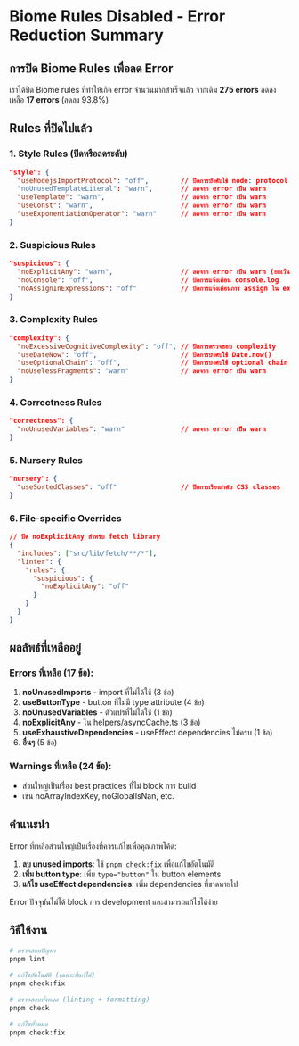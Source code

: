 # Biome Rules Disabled - Error Reduction Summary

## การปิด Biome Rules เพื่อลด Error

เราได้ปิด Biome rules ที่ทำให้เกิด error จำนวนมากสำเร็จแล้ว จากเดิม **275 errors** ลดลงเหลือ **17 errors** (ลดลง 93.8%)

## Rules ที่ปิดไปแล้ว

### 1. Style Rules (ปิดหรือลดระดับ)
```json
"style": {
  "useNodejsImportProtocol": "off",        // ปิดการบังคับใช้ node: protocol
  "noUnusedTemplateLiteral": "warn",       // ลดจาก error เป็น warn
  "useTemplate": "warn",                   // ลดจาก error เป็น warn
  "useConst": "warn",                      // ลดจาก error เป็น warn
  "useExponentiationOperator": "warn"      // ลดจาก error เป็น warn
}
```

### 2. Suspicious Rules
```json
"suspicious": {
  "noExplicitAny": "warn",                 // ลดจาก error เป็น warn (ยกเว้น fetch lib)
  "noConsole": "off",                      // ปิดการแจ้งเตือน console.log
  "noAssignInExpressions": "off"           // ปิดการแจ้งเตือนการ assign ใน expression
}
```

### 3. Complexity Rules
```json
"complexity": {
  "noExcessiveCognitiveComplexity": "off", // ปิดการตรวจสอบ complexity
  "useDateNow": "off",                     // ปิดการบังคับใช้ Date.now()
  "useOptionalChain": "off",               // ปิดการบังคับใช้ optional chain
  "noUselessFragments": "warn"             // ลดจาก error เป็น warn
}
```

### 4. Correctness Rules
```json
"correctness": {
  "noUnusedVariables": "warn"              // ลดจาก error เป็น warn
}
```

### 5. Nursery Rules
```json
"nursery": {
  "useSortedClasses": "off"                // ปิดการเรียงลำดับ CSS classes
}
```

### 6. File-specific Overrides
```json
// ปิด noExplicitAny สำหรับ fetch library
{
  "includes": ["src/lib/fetch/**/*"],
  "linter": {
    "rules": {
      "suspicious": {
        "noExplicitAny": "off"
      }
    }
  }
}
```

## ผลลัพธ์ที่เหลืออยู่

### Errors ที่เหลือ (17 ข้อ):
1. **noUnusedImports** - import ที่ไม่ได้ใช้ (3 ข้อ)
2. **useButtonType** - button ที่ไม่มี type attribute (4 ข้อ)
3. **noUnusedVariables** - ตัวแปรที่ไม่ได้ใช้ (1 ข้อ)
4. **noExplicitAny** - ใน helpers/asyncCache.ts (3 ข้อ)
5. **useExhaustiveDependencies** - useEffect dependencies ไม่ครบ (1 ข้อ)
6. **อื่นๆ** (5 ข้อ)

### Warnings ที่เหลือ (24 ข้อ):
- ส่วนใหญ่เป็นเรื่อง best practices ที่ไม่ block การ build
- เช่น noArrayIndexKey, noGlobalIsNan, etc.

## คำแนะนำ

Error ที่เหลือส่วนใหญ่เป็นเรื่องที่ควรแก้ไขเพื่อคุณภาพโค้ด:

1. **ลบ unused imports**: ใช้ `pnpm check:fix` เพื่อแก้ไขอัตโนมัติ
2. **เพิ่ม button type**: เพิ่ม `type="button"` ใน button elements
3. **แก้ไข useEffect dependencies**: เพิ่ม dependencies ที่ขาดหายไป

Error ปัจจุบันไม่ได้ block การ development และสามารถแก้ไขได้ง่าย

## วิธีใช้งาน

```bash
# ตรวจสอบปัญหา
pnpm lint

# แก้ไขอัตโนมัติ (เฉพาะที่แก้ได้)
pnpm check:fix

# ตรวจสอบทั้งหมด (linting + formatting)
pnpm check

# แก้ไขทั้งหมด
pnpm check:fix
```
